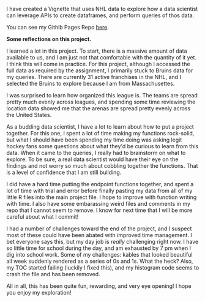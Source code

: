 I have created a Vignette that uses NHL data to explore how a data scientist can leverage APIs to create dataframes, and perform queries of thos data.

You can see my Githib Pages Repo [here](https://laeckert.github.io/Project_1/).

**Some reflections on this project.**

I learned a lot in this project. To start, there is a massive amount of data available to us, and I am just not that comfortable with the quantity of it yet. I think this will come in practice. For this project, although I accessed the full data as required by the assignment, I primarily stuck to Bruins data for my queries. There are currently 31 active franchises in the NHL, and I selected the Bruins to explore because I am from Massachusettes. 

I was surprised to learn how organized this league is. The teams are spread pretty much evenly across leagues, and spending some time reviewing the location data showed me that the arenas are spread pretty evenly across the United States. 

As a budding data scientist, I have a lot to learn about how to put a project together. For this one, I spent a lot of time making my functions rock-solid, but what I should have been spending my time doing was asking legit hockey fans some questions about what they'd be curious to learn from this data. When it came to the queries, I really had to brainstorm on what to explore. To be sure, a real data scientist would have their eye on the findings and not worry so much about cobbling together the functions. That is a level of confidence that I am still building. 

I did have a hard time putting the endpoint functions together, and spent a lot of time with trial and error before finally pasting my data from all of my little R files into the main project file. I hope to improve with function writing with time. I also have some embarassing weird files and comments in my repo that I cannot seem to remove. I know for next time that I will be more careful about what I commit!

I had a number of challenges toward the end of the project, and I suspect most of these could have been abated with improved time management. I bet everyone says this, but my day job is *really* challenging right now. I have so little time for school during the day, and am exhausted by 7 pm when I dig into school work. Some of my challenges: kables that looked beautiful all week suddenly rendered as a series of 0s and 1s. What the heck? Also, my TOC started failing (luckily I fixed this), and my histogram code seems to crash the file and has been removed. 

All in all, this has been quite fun, rewarding, and very eye opening! I hope you enjoy my exploration! 

